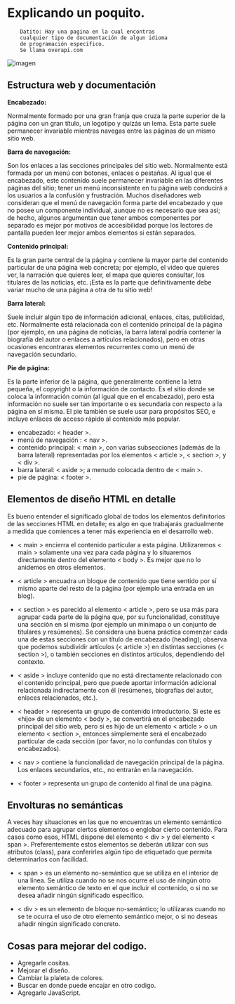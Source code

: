 # Explicando un poquito. 

        Datito: Hay una pagina en la cual encontras 
        cualquier tipo de documentación de algun idioma 
        de programación especifico. 
        Se llama overapi.com

![imagen](https://i.pinimg.com/736x/8f/2f/b2/8f2fb26ffb0cf5d290350683c1aa493f.jpg)


## Estructura web y documentación

**Encabezado:**

Normalmente formado por una gran franja que cruza la parte superior de la página con un gran título, un logotipo y quizás un lema. Esta parte suele permanecer invariable mientras navegas entre las páginas de un mismo sitio web.

**Barra de navegación:**

Son los enlaces a las secciones principales del sitio web. Normalmente está formada por un menú con botones, enlaces o pestañas. Al igual que el encabezado, este contenido suele permanecer invariable en las diferentes páginas del sitio; tener un menú inconsistente en tu página web conducirá a los usuarios a la confusión y frustración. Muchos diseñadores web consideran que el menú de navegación forma parte del encabezado y que no posee un componente individual, aunque no es necesario que sea así; de hecho, algunos argumentan que tener ambos componentes por separado es mejor por motivos de accesibilidad porque los lectores de pantalla pueden leer mejor ambos elementos si están separados.

**Contenido principal:**

Es la gran parte central de la página y contiene la mayor parte del contenido particular de una página web concreta; por ejemplo, el video que quieres ver, la narración que quieres leer, el mapa que quieres consultar, los titulares de las noticias, etc. ¡Esta es la parte que definitivamente debe variar mucho de una página a otra de tu sitio web!

**Barra lateral:**

Suele incluir algún tipo de información adicional, enlaces, citas, publicidad, etc. Normalmente está relacionada con el contenido principal de la página (por ejemplo, en una página de noticias, la barra lateral podría contener la biografía del autor o enlaces a artículos relacionados), pero en otras ocasiones encontraras elementos recurrentes como un menú de navegación secundario.

**Pie de página:**

Es la parte inferior de la página, que generalmente contiene la letra pequeña, el copyright o la información de contacto. Es el sitio donde se coloca la información común (al igual que en el encabezado), pero esta información no suele ser tan importante o es secundaria con respecto a la página en sí misma. El pie también se suele usar para propósitos SEO, e incluye enlaces de acceso rápido al contenido más popular.

- encabezado: < header >.
- menú de navegación : < nav >.
- contenido principal: < main >, con varias subsecciones (además de la barra lateral) representadas por los elementos < article >, < section >, y < div >.
- barra lateral: < aside >; a menudo colocada dentro de < main >.
- pie de página: < footer >.

## Elementos de diseño HTML en detalle

Es bueno entender el significado global de todos los elementos definitorios de las secciones HTML en detalle; es algo en que trabajarás gradualmente a medida que comiences a tener más experiencia en el desarrollo web. 

- < main > encierra el contenido particular a esta página. Utilizaremos < main > solamente una vez para cada página y lo situaremos directamente dentro del elemento < body >. Es mejor que no lo anidemos en otros elementos.

- < article > encuadra un bloque de contenido que tiene sentido por sí mismo aparte del resto de la página (por ejemplo una entrada en un blog).

- < section > es parecido al elemento < article >, pero se usa más para agrupar cada parte de la página que, por su funcionalidad, constituye una sección en sí misma (por ejemplo un minimapa o un conjunto de titulares y resúmenes). Se considera una buena práctica comenzar cada una de estas secciones con un título de encabezado (heading); observa que podemos subdividir artículos (< article >) en distintas secciones (< section >), o también secciones en distintos artículos, dependiendo del contexto.

- < aside > incluye contenido que no está directamente relacionado con el contenido principal, pero que puede aportar información adicional relacionada indirectamente con él (resúmenes, biografías del autor, enlaces relacionados, etc.).

- < header > representa un grupo de contenido introductorio. Si este es «hijo» de un elemento < body >, se convertirá en el encabezado principal del sitio web, pero si es hijo de un elemento < article > o un elemento < section >, entonces simplemente será el encabezado particular de cada sección (por favor, no lo confundas con títulos y encabezados).

- < nav > contiene la funcionalidad de navegación principal de la página. Los enlaces secundarios, etc., no entrarán en la navegación.

- < footer > representa un grupo de contenido al final de una página.

## Envolturas no semánticas

A veces hay situaciones en las que no encuentras un elemento semántico adecuado para agrupar ciertos elementos o englobar cierto contenido. Para casos como esos, HTML dispone del elemento < div > y del elemento < span >. Preferentemente estos elementos se deberán utilizar con sus atributos (class), para conferirles algún tipo de etiquetado que permita determinarlos con facilidad.

- < span > es un elemento no-semántico que se utiliza en el interior de una línea. Se utiliza cuando no se nos ocurre el uso de ningún otro elemento semántico de texto en el que incluir el contenido, o si no se desea añadir ningún significado específico. 

- < div > es un elemento de bloque no-semántico; lo utilizaras cuando no se te ocurra el uso de otro elemento semántico mejor, o si no deseas añadir ningún significado concreto. 


## Cosas para mejorar del codigo.

- Agregarle cositas. 
- Mejorar el diseño. 
- Cambiar la plaleta de colores. 
- Buscar en donde puede encajar en otro codigo.
- Agregarle JavaScript. 
